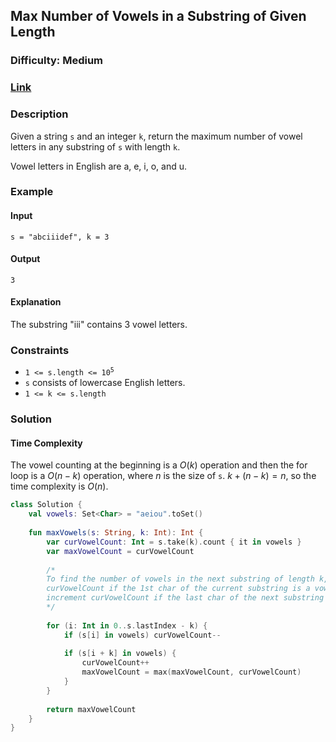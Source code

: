 ## Max Number of Vowels in a Substring of Given Length
### Difficulty: Medium
### [Link](https://leetcode.com/problems/maximum-number-of-vowels-in-a-substring-of-given-length/)

### Description

Given a string `s` and an integer `k`, return the maximum number of vowel letters in any substring of `s` with length `k`.

Vowel letters in English are a, e, i, o, and u.

### Example

#### Input
`s = "abciiidef", k = 3`

#### Output
`3`

#### Explanation

The substring "iii" contains 3 vowel letters.

### Constraints

- <code>1 <= s.length <= 10<sup>5</sup></code>
- `s` consists of lowercase English letters.
- `1 <= k <= s.length`

### Solution

#### Time Complexity

The vowel counting at the beginning is a $O(k)$ operation and then the for loop is a $O(n - k)$ operation, where $n$ is the size of `s`. $k + (n - k) = n$, so the time complexity is $O(n)$.

```kotlin
class Solution {
    val vowels: Set<Char> = "aeiou".toSet()
    
    fun maxVowels(s: String, k: Int): Int {
        var curVowelCount: Int = s.take(k).count { it in vowels }
        var maxVowelCount = curVowelCount
        
        /*
        To find the number of vowels in the next substring of length k, decrement
        curVowelCount if the 1st char of the current substring is a vowel and
        increment curVowelCount if the last char of the next substring is a vowel.
        */
        
        for (i: Int in 0..s.lastIndex - k) {
            if (s[i] in vowels) curVowelCount--
            
            if (s[i + k] in vowels) {
                curVowelCount++
                maxVowelCount = max(maxVowelCount, curVowelCount)
            }
        }
        
        return maxVowelCount
    }
}
```